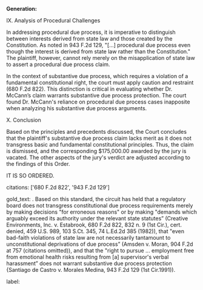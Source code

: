 **Generation:**

IX. Analysis of Procedural Challenges

In addressing procedural due process, it is imperative to distinguish between interests derived from state law and those created by the Constitution. As noted in 943 F.2d 129, "[...] procedural due process even though the interest is derived from state law rather than the Constitution." The plaintiff, however, cannot rely merely on the misapplication of state law to assert a procedural due process claim.

In the context of substantive due process, which requires a violation of a fundamental constitutional right, the court must apply caution and restraint (680 F.2d 822). This distinction is critical in evaluating whether Dr. McCann’s claim warrants substantive due process protection. The court found Dr. McCann's reliance on procedural due process cases inapposite when analyzing his substantive due process arguments. 

X. Conclusion

Based on the principles and precedents discussed, the Court concludes that the plaintiff's substantive due process claim lacks merit as it does not transgress basic and fundamental constitutional principles. Thus, the claim is dismissed, and the corresponding $175,000.00 awarded by the jury is vacated. The other aspects of the jury's verdict are adjusted according to the findings of this Order.

IT IS SO ORDERED.

citations: ['680 F.2d 822', '943 F.2d 129']

gold_text: . Based on this standard, the circuit has held that a regulatory board does not transgress constitutional due process requirements merely by making decisions "for erroneous reasons" or by making "demands which arguably exceed its authority under the relevant state statutes” (Creative Environments, Inc. v. Estabrook, 680 F.2d 822, 832 n. 9 (1st Cir.), cert. denied, 459 U.S. 989, 103 S.Ct. 345, 74 L.Ed.2d 385 (1982)), that "even bad-faith violations of state law are not necessarily tantamount to unconstitutional deprivations of due process” (Amsden v. Moran, 904 F.2d at 757 (citations omitted)), and that the "right to pursue ... employment free from emotional health risks resulting from [a] supervisor's verbal harassment” does not warrant substantive due process protection {Santiago de Castro v. Morales Medina, 943 F.2d 129 (1st Cir.1991)).

label: 